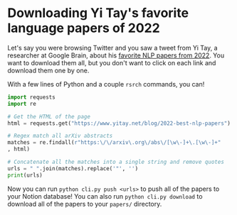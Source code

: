 # Downloading Yi Tay's favorite language papers of 2022
Let's say you were browsing Twitter and you saw a tweet from Yi Tay, a researcher at Google Brain, about his [favorite NLP papers from 2022](https://www.yitay.net/blog/2022-best-nlp-papers). You want to download them all, but you don't want to click on each link and download them one by one.

With a few lines of Python and a couple `rsrch` commands, you can!

```python
import requests
import re

# Get the HTML of the page
html = requests.get("https://www.yitay.net/blog/2022-best-nlp-papers").text

# Regex match all arXiv abstracts
matches = re.findall(r"https:\/\/arxiv\.org\/abs\/[\w\-]+\.[\w\-]+"
, html)

# Concatenate all the matches into a single string and remove quotes
urls = " ".join(matches).replace('"', '')
print(urls)
```

Now you can run `python cli.py push <urls>` to push all of the papers to your Notion database! You can also run `python cli.py download` to download all of the papers to your `papers/` directory.